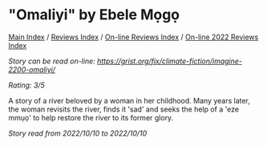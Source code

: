 # "Omaliyi" by Ebele Mọgọ

[Main Index](../../../README.md) / [Reviews Index](../../README.md) / [On-line Reviews Index](../README.md) / [On-line 2022 Reviews Index](README.md)

*Story can be read on-line: <https://grist.org/fix/climate-fiction/imagine-2200-omaliyi/>*

*Rating: 3/5*

A story of a river beloved by a woman in her childhood. Many years later, the woman revisits the river, finds it 'sad' and seeks the help of a 'eze mmụọ' to help restore the river to its former glory.

*Story read from 2022/10/10 to 2022/10/10*
